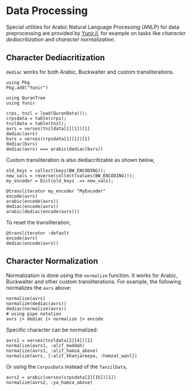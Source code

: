 Data Processing
=====
Special utilities for Arabic Natural Language Processing (ANLP) for data preprocessing are provided by [Yunir.jl](https://github.com/alstat/Yunir.jl), for example on tasks like *character dediacritization* and *character normalization*.

## Character Dediacritization
`dediac` works for both Arabic, Buckwalter and custom transliterations.
```@setup abc
using Pkg
Pkg.add("Yunir")
```

```@repl abc
using QuranTree
using Yunir

crps, tnzl = load(QuranData());
crpsdata = table(crps);
tnzldata = table(tnzl);
avrs = verses(tnzldata[1][1])[1]
dediac(avrs)
bvrs = verses(crpsdata[1][1])[1]
dediac(bvrs)
dediac(avrs) === arabic(dediac(bvrs))
```
Custom transliteration is also dediacritizable as shown below,
```@repl abc
old_keys = collect(keys(BW_ENCODING));
new_vals = reverse(collect(values(BW_ENCODING)));
my_encoder = Dict(old_keys .=> new_vals);

@transliterator my_encoder "MyEncoder"
encode(avrs)
arabic(encode(avrs))
dediac(encode(avrs))
arabic(dediac(encode(avrs)))
```
To reset the transliteration,
```@repl abc
@transliterator :default
encode(avrs)
dediac(encode(avrs))
```
## Character Normalization
Normalization is done using the `normalize` function. It works for Arabic, Buckwalter and other custom transliterations. For example, the following normalizes the `avrs` above:
```@repl abc
normalize(avrs)
normalize(dediac(avrs))
dediac(normalize(avrs))
# using pipe notation
avrs |> dediac |> normalize |> encode
```
Specific character can be normalized:
```@repl abc
avrs1 = verses(tnzldata[2][4])[1]
normalize(avrs1, :alif_maddah)
normalize(avrs1, :alif_hamza_above)
normalize(avrs, [:alif_khanjareeya, :hamzat_wasl])
```
Or using the `CorpusData` instead of the `TanzilData`,
```@repl abc
avrs2 = arabic(verses(crpsdata[2][15])[1])
normalize(avrs2, :ya_hamza_above)
```
